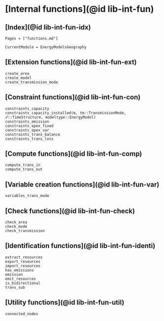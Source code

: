 # [Internal functions](@id lib-int-fun)

## [Index](@id lib-int-fun-idx)

```@index
Pages = ["functions.md"]
```

```@meta
CurrentModule = EnergyModelsGeography
```

## [Extension functions](@id lib-int-fun-ext)

```@docs
create_area
create_model
create_transmission_mode
```

## [Constraint functions](@id lib-int-fun-con)

```@docs
constraints_capacity
constraints_capacity_installed(m, tm::TransmissionMode, 𝒯::TimeStructure, modeltype::EnergyModel)
constraints_emission
constraints_opex_fixed
constraints_opex_var
constraints_trans_balance
constraints_trans_loss
```

## [Compute functions](@id lib-int-fun-comp)

```@docs
compute_trans_in
compute_trans_out
```

## [Variable creation functions](@id lib-int-fun-var)

```@docs
variables_trans_mode
```

## [Check functions](@id lib-int-fun-check)

```@docs
check_area
check_mode
check_transmission
```

## [Identification functions](@id lib-int-fun-identi)

```@docs
extract_resources
export_resources
import_resources
has_emissions
emission
emit_resources
is_bidirectional
trans_sub
```

## [Utility functions](@id lib-int-fun-util)

```@docs
connected_nodes
```

